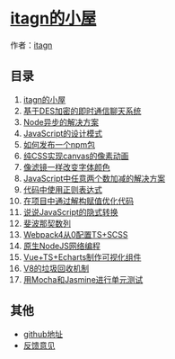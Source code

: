 ﻿# [itagn的小屋]()

作者：[itagn](https://github.com/itagn)

## 目录
1. [itagn的小屋](#README)
1. [基于DES加密的即时通信聊天系统](#docs/InstantMessageSystem)
1. [Node异步的解决方案](#docs/NodeAsync)
1. [JavaScript的设计模式](#docs/JavaScriptDesignPattern)
1. [如何发布一个npm包](#docs/NpmPublish)
1. [纯CSS实现canvas的像素动画](#docs/OnlyCSS)
1. [像滤镜一样改变字体颜色](#docs/FontColor)
1. [JavaScript中任意两个数加减的解决方案](#docs/JavaScriptAddSub)
1. [代码中使用正则表达式](#docs/UseRegExp.md)
1. [在项目中通过解构赋值优化代码](#docs/ES6Destructuring)
1. [说说JavaScript的隐式转换](#docs/JavaScriptTypeChange)
1. [斐波那契数列](#docs/Fibonacci)
1. [Webpack4从0配置TS+SCSS](#docs/Webpack4)
1. [原生NodeJS网络编程](#docs/NodeWeb)
1. [Vue+TS+Echarts制作可视化组件](#docs/EchartsComponent)
1. [V8的垃圾回收机制](#docs/V8GarbageCollection)
1. [用Mocha和Jasmine进行单元测试](#docs/UnitTest)

## 其他
- [github地址](http://github.com/itagn/blog/)
- [反馈意见](https://github.com/itagn/blog/issues)